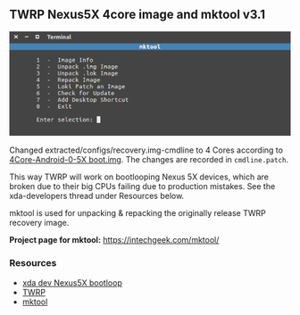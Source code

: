 ## TWRP Nexus5X 4core image and mktool v3.1
![image](tools/menu.png)

Changed extracted/configs/recovery.img-cmdline to 4 Cores according to [4Core-Android-0-5X boot.img](https://github.com/xcnathan32/4Core-Android-O-5X/commit/a4814e7e9c05e09d41ad1621f9d95f7eea409d77). The changes are recorded in ``cmdline.patch``.

This way TWRP will work on bootlooping Nexus 5X devices, which are broken due to their big CPUs failing due to production mistakes. See the xda-developers thread under Resources below.

mktool is used for unpacking & repacking the originally release
TWRP recovery image.

**Project page for mktool:**
https://intechgeek.com/mktool/

### Resources
- [xda dev Nexus5X bootloop](https://forum.xda-developers.com/nexus-5x/general/untested-nexus-5x-bootloop-death-fix-t3641199)
- [TWRP](https://github.com/TeamWin/Team-Win-Recovery-Project)
- [mktool](https://intechgeek.com/mktool/)
